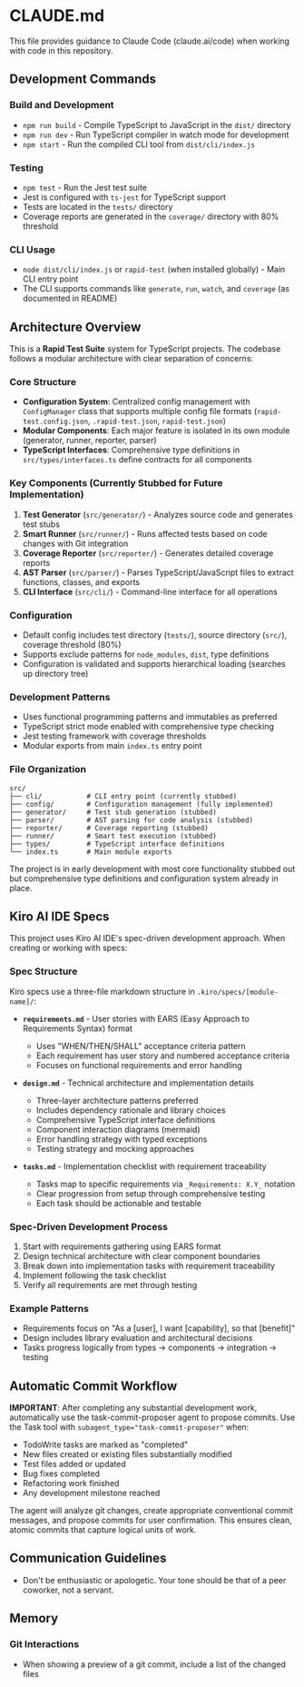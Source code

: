 # CLAUDE.md

This file provides guidance to Claude Code (claude.ai/code) when working with code in this repository.

## Development Commands

### Build and Development
- `npm run build` - Compile TypeScript to JavaScript in the `dist/` directory
- `npm run dev` - Run TypeScript compiler in watch mode for development
- `npm start` - Run the compiled CLI tool from `dist/cli/index.js`

### Testing
- `npm test` - Run the Jest test suite
- Jest is configured with `ts-jest` for TypeScript support
- Tests are located in the `tests/` directory
- Coverage reports are generated in the `coverage/` directory with 80% threshold

### CLI Usage
- `node dist/cli/index.js` or `rapid-test` (when installed globally) - Main CLI entry point
- The CLI supports commands like `generate`, `run`, `watch`, and `coverage` (as documented in README)

## Architecture Overview

This is a **Rapid Test Suite** system for TypeScript projects. The codebase follows a modular architecture with clear separation of concerns:

### Core Structure
- **Configuration System**: Centralized config management with `ConfigManager` class that supports multiple config file formats (`rapid-test.config.json`, `.rapid-test.json`, `rapid-test.json`)
- **Modular Components**: Each major feature is isolated in its own module (generator, runner, reporter, parser)
- **TypeScript Interfaces**: Comprehensive type definitions in `src/types/interfaces.ts` define contracts for all components

### Key Components (Currently Stubbed for Future Implementation)
1. **Test Generator** (`src/generator/`) - Analyzes source code and generates test stubs
2. **Smart Runner** (`src/runner/`) - Runs affected tests based on code changes with Git integration
3. **Coverage Reporter** (`src/reporter/`) - Generates detailed coverage reports
4. **AST Parser** (`src/parser/`) - Parses TypeScript/JavaScript files to extract functions, classes, and exports
5. **CLI Interface** (`src/cli/`) - Command-line interface for all operations

### Configuration
- Default config includes test directory (`tests/`), source directory (`src/`), coverage threshold (80%)
- Supports exclude patterns for `node_modules`, `dist`, type definitions
- Configuration is validated and supports hierarchical loading (searches up directory tree)

### Development Patterns
- Uses functional programming patterns and immutables as preferred
- TypeScript strict mode enabled with comprehensive type checking
- Jest testing framework with coverage thresholds
- Modular exports from main `index.ts` entry point

### File Organization
```
src/
├── cli/           # CLI entry point (currently stubbed)
├── config/        # Configuration management (fully implemented)
├── generator/     # Test stub generation (stubbed)
├── parser/        # AST parsing for code analysis (stubbed) 
├── reporter/      # Coverage reporting (stubbed)
├── runner/        # Smart test execution (stubbed)
├── types/         # TypeScript interface definitions
└── index.ts       # Main module exports
```

The project is in early development with most core functionality stubbed out but comprehensive type definitions and configuration system already in place.

## Kiro AI IDE Specs

This project uses Kiro AI IDE's spec-driven development approach. When creating or working with specs:

### Spec Structure
Kiro specs use a three-file markdown structure in `.kiro/specs/[module-name]/`:

- **`requirements.md`** - User stories with EARS (Easy Approach to Requirements Syntax) format
  - Uses "WHEN/THEN/SHALL" acceptance criteria pattern
  - Each requirement has user story and numbered acceptance criteria
  - Focuses on functional requirements and error handling

- **`design.md`** - Technical architecture and implementation details
  - Three-layer architecture patterns preferred
  - Includes dependency rationale and library choices
  - Comprehensive TypeScript interface definitions
  - Component interaction diagrams (mermaid)
  - Error handling strategy with typed exceptions
  - Testing strategy and mocking approaches

- **`tasks.md`** - Implementation checklist with requirement traceability
  - Tasks map to specific requirements via `_Requirements: X.Y_` notation
  - Clear progression from setup through comprehensive testing
  - Each task should be actionable and testable

### Spec-Driven Development Process
1. Start with requirements gathering using EARS format
2. Design technical architecture with clear component boundaries
3. Break down into implementation tasks with requirement traceability
4. Implement following the task checklist
5. Verify all requirements are met through testing

### Example Patterns
- Requirements focus on "As a [user], I want [capability], so that [benefit]"
- Design includes library evaluation and architectural decisions
- Tasks progress logically from types → components → integration → testing

## Automatic Commit Workflow
**IMPORTANT**: After completing any substantial development work, automatically use the task-commit-proposer agent to propose commits. Use the Task tool with `subagent_type="task-commit-proposer"` when:

- TodoWrite tasks are marked as "completed"
- New files created or existing files substantially modified  
- Test files added or updated
- Bug fixes completed
- Refactoring work finished
- Any development milestone reached

The agent will analyze git changes, create appropriate conventional commit messages, and propose commits for user confirmation. This ensures clean, atomic commits that capture logical units of work.

## Communication Guidelines
- Don't be enthusiastic or apologetic. Your tone should be that of a peer coworker, not a servant.

## Memory

### Git Interactions
- When showing a preview of a git commit, include a list of the changed files